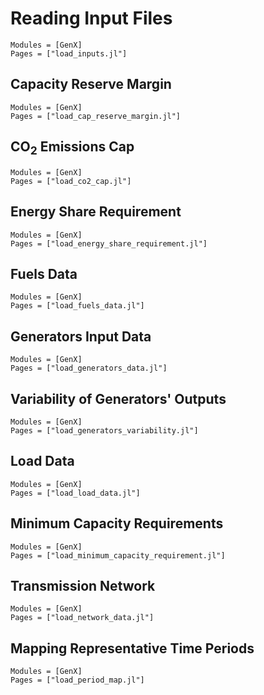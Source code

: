 # Reading Input Files
```@autodocs
Modules = [GenX]
Pages = ["load_inputs.jl"]
```
## Capacity Reserve Margin
```@autodocs
Modules = [GenX]
Pages = ["load_cap_reserve_margin.jl"]
```

## CO$_2$ Emissions Cap
```@autodocs
Modules = [GenX]
Pages = ["load_co2_cap.jl"]
```

## Energy Share Requirement
```@autodocs
Modules = [GenX]
Pages = ["load_energy_share_requirement.jl"]
```

## Fuels Data
```@autodocs
Modules = [GenX]
Pages = ["load_fuels_data.jl"]
```

## Generators Input Data
```@autodocs
Modules = [GenX]
Pages = ["load_generators_data.jl"]
```

## Variability of Generators' Outputs
```@autodocs
Modules = [GenX]
Pages = ["load_generators_variability.jl"]
```

## Load Data
```@autodocs
Modules = [GenX]
Pages = ["load_load_data.jl"]
```

## Minimum Capacity Requirements
```@autodocs
Modules = [GenX]
Pages = ["load_minimum_capacity_requirement.jl"]
```

## Transmission Network
```@autodocs
Modules = [GenX]
Pages = ["load_network_data.jl"]
```

## Mapping Representative Time Periods
```@autodocs
Modules = [GenX]
Pages = ["load_period_map.jl"]
```
